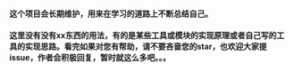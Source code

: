#### 这个项目会长期维护，用来在学习的道路上不断总结自己。

#### 这里没有没有xx东西的用法，有的是某些工具或模块的实现原理或者自己写的工具的实现思路。看完如果对您有帮助，请不要吝啬您的star，也欢迎大家提issue，作者会积极回复，暂时就这么多吧。。。